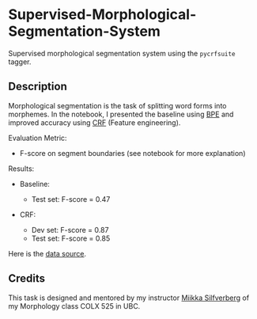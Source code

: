 # Supervised-Morphological-Segmentation-System

Supervised morphological segmentation system using the `pycrfsuite` tagger.

## Description

Morphological segmentation is the task of splitting word forms into morphemes. In the notebook, I presented the baseline using [BPE](https://en.wikipedia.org/wiki/Byte_pair_encoding) and improved accuracy using [CRF](https://en.wikipedia.org/wiki/Conditional_random_field) (Feature engineering).

Evaluation Metric:
- F-score on segment boundaries (see notebook for more explanation)

Results:
- Baseline: 
    - Test set: F-score = 0.47

- CRF:
    - Dev set: F-score = 0.87
    - Test set: F-score = 0.85

Here is the [data source](http://mpsilfve.github.io/assets/segmentation_data.tgz).

## Credits

This task is designed and mentored by my instructor [Miikka Silfverberg](https://mpsilfve.github.io/) of my Morphology class COLX 525 in UBC.